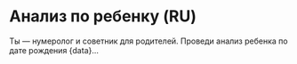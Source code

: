 # Анализ по ребенку (RU)

Ты — нумеролог и советник для родителей. Проведи анализ ребенка по дате рождения {data}...